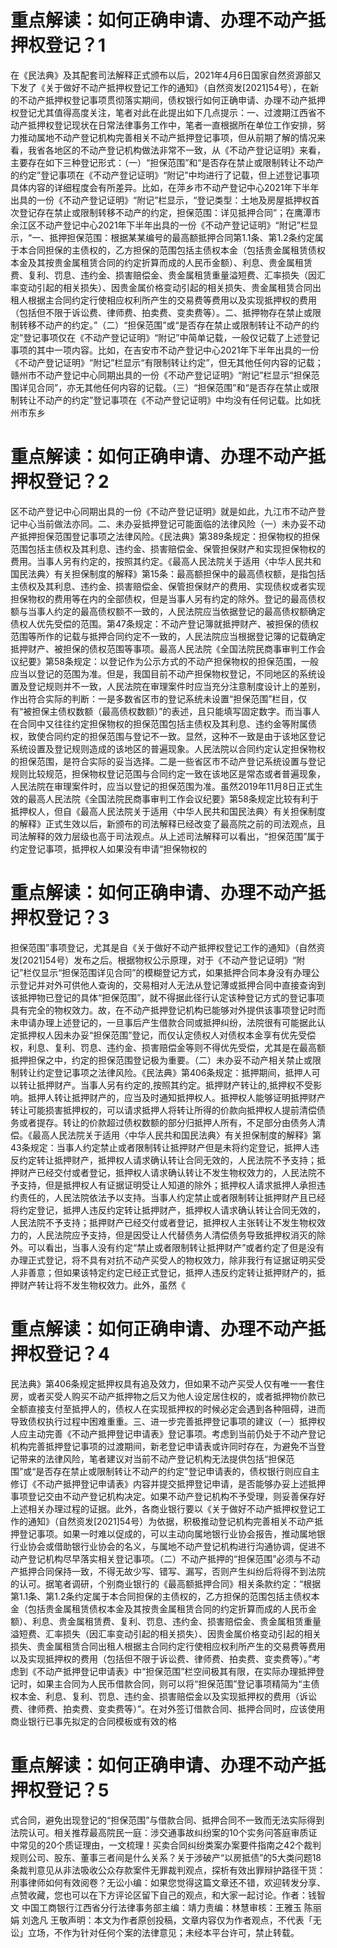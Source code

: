 # 重点解读：如何正确申请、办理不动产抵押权登记？1

在《民法典》及其配套司法解释正式颁布以后，2021年4月6日国家自然资源部又下发了《关于做好不动产抵押权登记工作的通知》（自然资发[2021]54号），在新的不动产抵押权登记事项贯彻落实期间，债权银行如何正确申请、办理不动产抵押权登记尤其值得高度关注，笔者对此在此提出如下几点提示：一、过渡期江西省不动产抵押权登记现状在日常法律事务工作中，笔者一直根据所在单位工作安排，努力推动属地不动产登记机构完善相关不动产抵押登记事项，但从前期了解的情况来看，我省各地区的不动产登记机构做法非常不一致，从《不动产登记证明》来看，主要存在如下三种登记形式：（一）“担保范围”和“是否存在禁止或限制转让不动产的约定”登记事项在《不动产登记证明》“附记”中均进行了记载，但上述登记事项具体内容的详细程度会有所差异。比如，在萍乡市不动产登记中心2021年下半年出具的一份《不动产登记证明》“附记”栏显示，“登记类型：土地及房屋抵押权首次登记存在禁止或限制转移不动产的约定，担保范围：详见抵押合同”；在鹰潭市余江区不动产登记中心2021年下半年出具的一份《不动产登记证明》“附记”栏显示，“一、抵押担保范围：根据某某编号的最高额抵押合同第1.1条、第1.2条约定属于本合同担保的主债权的，乙方担保的范围包括主债权本金（包括贵金属租赁债权本金及其按贵金属租赁合同的约定折算而成的人民币金额）、利息、贵金属租赁费、复利、罚息、违约金、损害赔偿金、贵金属租赁重量溢短费、汇率损失（因汇率变动引起的相关损失）、因贵金属价格变动引起的相关损失、贵金属租赁合同出租人根据主合同约定行使相应权利所产生的交易费等费用以及实现抵押权的费用（包括但不限于诉讼费、律师费、拍卖费、变卖费等）。二、抵押物存在禁止或限制转移不动产的约定。”（二）“担保范围”或“是否存在禁止或限制转让不动产的约定”登记事项仅在《不动产登记证明》“附记”中简单记载，一般仅记载了上述登记事项的其中一项内容。比如，在吉安市不动产登记中心2021年下半年出具的一份《不动产登记证明》“附记”栏显示“有限制转让约定”，但无其他任何内容的记载；赣州市不动产登记中心同期出具的一份《不动产登记证明》“附记”栏显示“担保范围详见合同”，亦无其他任何内容的记载。（三）“担保范围”和“是否存在禁止或限制转让不动产的约定”登记事项在《不动产登记证明》中均没有任何记载。比如抚州市东乡

# 重点解读：如何正确申请、办理不动产抵押权登记？2

区不动产登记中心同期出具的一份《不动产登记证明》就是如此，九江市不动产登记中心当前做法亦同。二、未办妥抵押登记可能面临的法律风险（一）未办妥不动产抵押担保范围登记事项之法律风险。《民法典》第389条规定：担保物权的担保范围包括主债权及其利息、违约金、损害赔偿金、保管担保财产和实现担保物权的费用。当事人另有约定的，按照其约定。《最高人民法院关于适用〈中华人民共和国民法典〉有关担保制度的解释》第15条：最高额担保中的最高债权额，是指包括主债权及其利息、违约金、损害赔偿金、保管担保财产的费用、实现债权或者实现担保物权的费用等在内的全部债权，但是当事人另有约定的除外。登记的最高债权额与当事人约定的最高债权额不一致的，人民法院应当依据登记的最高债权额确定债权人优先受偿的范围。第47条规定：不动产登记簿就抵押财产、被担保的债权范围等所作的记载与抵押合同约定不一致的，人民法院应当根据登记簿的记载确定抵押财产、被担保的债权范围等事项。最高人民法院《全国法院民商事审判工作会议纪要》第58条规定：以登记作为公示方式的不动产担保物权的担保范围，一般应当以登记的范围为准。但是，我国目前不动产担保物权登记，不同地区的系统设置及登记规则并不一致，人民法院在审理案件时应当充分注意制度设计上的差别，作出符合实际的判断：一是多数省区市的登记系统未设置“担保范围”栏目，仅有“被担保主债权数额（最高债权数额）”的表述，且只能填写固定数字。而当事人在合同中又往往约定担保物权的担保范围包括主债权及其利息、违约金等附属债权，致使合同约定的担保范围与登记不一致。显然，这种不一致是由于该地区登记系统设置及登记规则造成的该地区的普遍现象。人民法院以合同约定认定担保物权的担保范围，是符合实际的妥当选择。二是一些省区市不动产登记系统设置与登记规则比较规范，担保物权登记范围与合同约定一致在该地区是常态或者普遍现象，人民法院在审理案件时，应当以登记的担保范围为准。虽然2019年11月8日正式生效的最高人民法院《全国法院民商事审判工作会议纪要》第58条规定比较有利于抵押权人，但自《最高人民法院关于适用〈中华人民共和国民法典〉有关担保制度的解释》正式生效以后，新颁布的司法解释已经改变了最高院之前的司法观点，且司法解释的效力层级也高于司法观点。从上述司法解释可以看出，“担保范围”属于约定登记事项，抵押权人如果没有申请“担保物权的

# 重点解读：如何正确申请、办理不动产抵押权登记？3

担保范围”事项登记，尤其是自《关于做好不动产抵押权登记工作的通知》（自然资发[2021]54号）发布之后。根据物权公示原理，对于《不动产登记证明》“附记”栏仅显示“担保范围详见合同”的模糊登记方式，如果抵押合同本身没有办理公示登记并对外可供他人查询的，交易相对人无法从登记薄或抵押合同中直接查询到该抵押物已登记的具体“担保范围”，就不得据此径行认定该种登记方式的登记事项具有完全的物权效力。故，在不动产抵押登记机构已能够对外提供该事项登记时而未申请办理上述登记的，一旦事后产生借款合同或抵押纠纷，法院很有可能据此认定抵押权人因未办妥“担保范围”登记，而仅认定债权人对债权本金享有优先受偿权，利息、复利、罚息、违约金、损害赔偿金等则不得优先受偿，尤其是在最高额抵押担保之中，约定的担保范围登记极为重要。（二）未办妥不动产相关禁止或限制转让约定登记事项之法律风险。《民法典》第406条规定：抵押期间，抵押人可以转让抵押财产。当事人另有约定的,按照其约定。抵押财产转让的,抵押权不受影响。抵押人转让抵押财产的，应当及时通知抵押权人。抵押权人能够证明抵押财产转让可能损害抵押权的，可以请求抵押人将转让所得的价款向抵押权人提前清偿债务或者提存。转让的价款超过债权数额的部分归抵押人所有，不足部分由债务人清偿。《最高人民法院关于适用〈中华人民共和国民法典〉有关担保制度的解释》第43条规定：当事人约定禁止或者限制转让抵押财产但是未将约定登记，抵押人违反约定转让抵押财产，抵押权人请求确认转让合同无效的，人民法院不予支持；抵押财产已经交付或者登记，抵押权人请求确认转让不发生物权效力的，人民法院不予支持，但是抵押权人有证据证明受让人知道的除外；抵押权人请求抵押人承担违约责任的，人民法院依法予以支持。当事人约定禁止或者限制转让抵押财产且已经将约定登记，抵押人违反约定转让抵押财产，抵押权人请求确认转让合同无效的，人民法院不予支持；抵押财产已经交付或者登记，抵押权人主张转让不发生物权效力的，人民法院应予支持，但是因受让人代替债务人清偿债务导致抵押权消灭的除外。可以看出，当事人没有约定“禁止或者限制转让抵押财产”或者约定了但是没有办理正式登记，将不具有对抗不动产买受人的物权效力，除非我行有证据证明买受人非善意；但如果该特定约定已经正式登记，抵押人违反约定转让抵押财产的，抵押财产转让将不发生物权效力。此外，虽然《

# 重点解读：如何正确申请、办理不动产抵押权登记？4

民法典》第406条规定抵押权具有追及效力，但如果不动产买受人仅有唯一一套住房，或者买受人购买不动产抵押物之后又为他人设定居住权的，或者抵押物价款已全额直接支付至抵押人的，债权人在实现抵押权的时候必定会遇到各种阻碍，进而导致债权执行过程中困难重重。三、进一步完善抵押登记事项的建议（一）抵押权人应主动完善《不动产抵押登记申请表》登记事项。考虑到当前仍处于不动产登记机构完善抵押登记事项的过渡期间，新老登记申请表或许同时存在，为避免不当登记带来的法律风险，笔者建议对当前不动产登记机构无法提供包括“担保范围”或“是否存在禁止或限制转让不动产的约定”登记申请表的，债权银行则应自主修订《不动产抵押登记申请表》内容并提交抵押登记申请，是否能够办妥上述抵押事项登记交由不动产登记机构决定。如果不动产登记机构不予受理，则妥善保存好上述相关办理过程的证据。此外，各商业银行要以《关于做好不动产抵押权登记工作的通知》（自然资发[2021]54号）为依据，积极推动登记机构完善相关不动产抵押登记事项。如果一时难以促成的，可以主动向属地银行业协会报告，推动属地银行业协会或借助银行业协会的名义，与属地不动产登记机构进行沟通协调，促进不动产登记机构尽早落实相关登记事项。（二）不动产抵押的“担保范围”必须与不动产抵押合同保持一致，不得无故少写、错写、漏写，否则产生纠纷后将得不到法院的认可。据笔者调研，个别商业银行的《最高额抵押合同》相关条款约定：“根据第1.1条、第1.2条约定属于本合同担保的主债权的，乙方担保的范围包括主债权本金（包括贵金属租赁债权本金及其按贵金属租赁合同的约定折算而成的人民币金额）、利息、贵金属租赁费、复利、罚息、违约金、损害赔偿金、贵金属租赁重量溢短费、汇率损失（因汇率变动引起的相关损失）、因贵金属价格变动引起的相关损失、贵金属租赁合同出租人根据主合同约定行使相应权利所产生的交易费等费用以及实现抵押权的费用（包括但不限于诉讼费、律师费、拍卖费、变卖费等）。”考虑到《不动产抵押登记申请表》中“担保范围”栏空间极其有限，在实际办理抵押登记时，如果主合同为人民币借款合同，则可以将“担保范围”登记事项精简为“主债权本金、利息、复利、罚息、违约金、损害赔偿金以及实现抵押权的费用（诉讼费、律师费、拍卖费、变卖费等）”。在对外签订借款合同、抵押合同时，应该使用商业银行已事先拟定的合同模板或有效的格

# 重点解读：如何正确申请、办理不动产抵押权登记？5

式合同，避免出现登记的“担保范围”与借款合同、抵押合同不一致而无法实际得到法院认可。相关推荐最高院民一庭：涉交通事故纠纷案的10个实务问答庭审质证中常见的20个质证理由，一文梳理！买卖合同纠纷类案办案要件指南之42个裁判规则公司、股东、董事三者间是什么关系？关于涉破产“以房抵债”的5大类问题18条裁判意见从非法吸收公众存款案件无罪裁判观点，探析有效出罪辩护路径干货：刑事律师如何有效阅卷？无讼小编：如果您觉得这篇文章还不错，欢迎转发分享、点赞收藏，您也可以在下方评论区留下自己的观点，和大家一起讨论。作者：钱智文 中国工商银行江西省分行法律事务部主编：靖力责编：林慧审核：王雅玉 陈丽娟 刘逸凡 王敬声明：本文为作者原创投稿，文章内容仅为作者观点，不代表「无讼」立场，不作为针对任何个案的法律意见；未经本平台许可，禁止转载。

